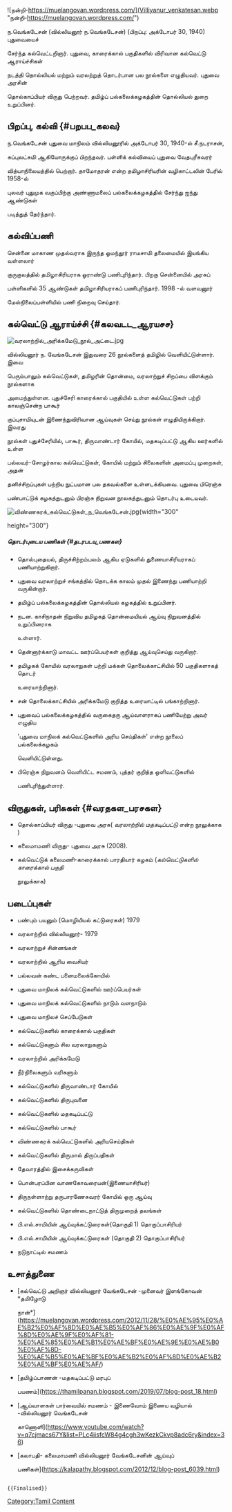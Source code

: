 ![நன்றி-https://muelangovan.wordpress.com/](Villiyanur_venkatesan.webp "நன்றி-https://muelangovan.wordpress.com/")
ந.வெங்கடேசன் (வில்லியனூர் ந.வெங்கடேசன்) (பிறப்பு: அக்டோபர் 30, 1940) புதுவையைச்
சேர்ந்த கல்வெட்டறிஞர். புதுவை, காரைக்கால் பகுதிகளில் விரிவான கல்வெட்டு ஆராய்ச்சிகள்
நடத்தி தொல்லியல் மற்றும் வரலற்றுத் தொடர்பான பல நூல்களை எழுதியவர். புதுவை அரசின்
தொல்காப்பியர் விருது பெற்றவர். தமிழ்ப் பல்கலைக்கழகத்தின் தொல்லியல் துறை உறுப்பினர்.

## பிறப்பு, கல்வி {#பறபப_கலவ}

ந.வெங்கடேசன் புதுவை மாநிலம் வில்லியனூரில் அக்டோபர் 30, 1940-ல் சீ.நடராசன்,
சுப்புலட்சுமி ஆகியோருக்குப் பிறந்தவர். பள்ளிக் கல்வியைப் புதுவை வேதபுரீசுவரர்
வித்யாநிலையத்தில் பெற்றார். தாமோதரன் என்ற தமிழாசிரியரின் வழிகாட்டலின் பேரில் 1958-ல்
புலவர் புதுமுக வகுப்பிற்கு அண்ணாமலைப் பல்கலைக்கழகத்தில் சேர்ந்து ஐந்து ஆண்டுகள்
படித்துத் தேர்ந்தார்.

## கல்விப்பணி

சென்னை மாகாண முதல்வராக இருந்த ஓமந்தூர் ராமசாமி தலைமையில் இயங்கிய வள்ளலார்
குருகுலத்தில் தமிழாசிரியராக ஓராண்டு பணிபுரிந்தார். பிறகு சென்னையில் அரசுப்
பள்ளிகளில் 35 ஆண்டுகள் தமிழாசிரியராகப் பணிபுரிந்தார். 1998 -ல் வளவனூர்
மேல்நிலைப்பள்ளியில் பணி நிறைவு செய்தார்.

## கல்வெட்டு ஆராய்ச்சி {#கலவடட_ஆரயசச}

![](வரலாற்றில்_அரிக்கமேடு_நூல்_அட்டை.jpg "வரலாற்றில்_அரிக்கமேடு_நூல்_அட்டை.jpg")
வில்லியனூர் ந. வேங்கடேசன் இதுவரை 26 நூல்களைத் தமிழில் வெளியிட்டுள்ளார். இவை
பெரும்பாலும் கல்வெட்டுகள், தமிழரின் தொன்மை, வரலாற்றுச் சிறப்பை விளக்கும் நூல்களாக
அமைந்துள்ளன. புதுச்சேரி காரைக்கால் பகுதியில் உள்ள கல்வெட்டுகள் பற்றி காலஞ்சென்ற பாகூர்
குப்புசாமியுடன் இணைந்துவிரிவான ஆய்வுகள் செய்து நூல்கள் எழுதியிருக்கிறார். இவரது
நூல்கள் புதுச்சேரியில், பாகூர், திருவாண்டார் கோயில், மதகடிப்பட்டு ஆகிய ஊர்களில் உள்ள
பல்லவர்-சோழர்கால கல்வெட்டுகள், கோயில் மற்றும் சிலைகளின் அமைப்பு முறைகள், அதன்
தனிச்சிறப்புகள் பற்றிய நுட்பமான பல தகவல்களை உள்ளடக்கியவை. புதுவை பிரெஞ்சு
பண்பாட்டுக் கழகத்துடனும் பிரஞ்சு நிறுவன நூலகத்துடனும் தொடர்பு உடையவர்.
![](விண்ணகரக்_கல்வெட்டுகள்_ந_வெங்கடேசன்.jpg "விண்ணகரக்_கல்வெட்டுகள்_ந_வெங்கடேசன்.jpg"){width="300"
height="300"}

##### தொடர்புடைய பணிகள் {#தடரபடய_பணகள}

-   தொல்புதையல், திருச்சிற்றம்பலம் ஆகிய ஏடுகளில் துணையாசிரியராகப் பணியாற்றுகிறார்.
-   புதுவை வரலாற்றுச் சங்கத்தில் தொடக்க காலம் முதல் இணைந்து பணியாற்றி வருகின்றார்.
-   தமிழ்ப் பல்கலைக்கழகத்தின் தொல்லியல் கழகத்தில் உறுப்பினர்.
-   நடன. காசிநாதன் நிறுவிய தமிழகத் தொன்மையியல் ஆய்வு நிறுவனத்தில் உறுப்பினராக
    உள்ளார்.
-   தென்னார்க்காடு மாவட்ட ஊர்ப்பெயர்கள் குறித்து ஆய்வுசெய்து வருகிறார்.
-   தமிழகக் கோயில் வரலாறுகள் பற்றி மக்கள் தொலைக்காட்சியில் 50 பகுதிகளாகத் தொடர்
    உரையாற்றினார்.
-   சன் தொலைக்காட்சியில் அரிக்கமேடு குறித்த உரையாட்டில் பங்காற்றினார்.
-   புதுவைப் பல்கலைக்கழகத்தில் வருகைதரு ஆய்வாளராகப் பணியேற்று அவர் எழுதிய
    \'புதுவை மாநிலக் கல்வெட்டுகளில் அரிய செய்திகள்\' என்ற நூலைப் பல்கலைக்கழகம்
    வெளியிட்டுள்ளது.
-   பிரெஞ்சு நிறுவனம் வெளியிட்ட சமணம், புத்தர் குறித்த ஒளிவட்டுகளில்
    பணிபுரிந்துள்ளார்.

## விருதுகள், பரிசுகள் {#வரதகள_பரசகள}

-   தொல்காப்பியர் விருது -புதுவை அரசு( *வரலாற்றில் மதகடிப்பட்டு* என்ற நூலுக்காக )
-   கலைமாமணி விருது- புதுவை அரசு (2008).
-   கல்வெட்டுக் கலைமணி-காரைக்கால் பாரதியார் கழகம் (*கல்வெட்டுகளில் காரைக்கால் பகுதி*
    நூலுக்காக)

## படைப்புகள்

-   பண்பும் பயனும் (மொழியியல் கட்டுரைகள்) 1979
-   வரலாற்றில் வில்லியனூர்- 1979
-   வரலாற்றுச் சின்னங்கள்
-   வரலாற்றில் ஆரிய வைசியர்
-   பல்லவன் கண்ட பனைமலைக்கோயில்
-   புதுவை மாநிலக் கல்வெட்டுகளில் ஊர்ப்பெயர்கள்
-   புதுவை மாநிலக் கல்வெட்டுகளில் நாடும் வளநாடும்
-   புதுவை மாநிலச் செப்பேடுகள்
-   கல்வெட்டுகளில் காரைக்கால் பகுதிகள்
-   கல்வெட்டுகளும் சில வரலாறுகளும்
-   வரலாற்றில் அரிக்கமேடு
-   நீர்நிலைகளும் வரிகளும்
-   கல்வெட்டுகளில் திருவாண்டார் கோயில்
-   கல்வெட்டுகளில் திருபுவனை
-   கல்வெட்டுகளில் மதகடிப்பட்டு
-   கல்வெட்டுகளில் பாகூர்
-   விண்ணகரக் கல்வெட்டுகளில் அரியசெய்திகள்
-   கல்வெட்டுகளில் திருமால் திருப்பதிகள்
-   தேவாரத்தில் இசைக்கருவிகள்
-   பொன்பரப்பின வாணகோவரையன்(இணையாசிரியர்)
-   திருநள்ளாற்று தருபாரணேசுவரர் கோயில் ஒரு ஆய்வு
-   கல்வெட்டுகளில் தொண்டைநாட்டுத் திருமுறைத் தலங்கள்
-   பி.எல்.சாமியின் ஆய்வுக்கட்டுரைகள்(தொகுதி 1) தொகுப்பாசிரியர்
-   பி.எல்.சாமியின் ஆய்வுக்கட்டுரைகள் (தொகுதி 2) தொகுப்பாசிரியர்
-   நடுநாட்டில் சமணம்

## உசாத்துணை

-   [கல்வெட்டு அறிஞர் வில்லியனூர் வேங்கடேசன் -முனைவர் இளங்கோவன் *தமிழோடு
    நான்*](https://muelangovan.wordpress.com/2012/11/28/%E0%AE%95%E0%AE%B2%E0%AF%8D%E0%AE%B5%E0%AF%86%E0%AE%9F%E0%AF%8D%E0%AE%9F%E0%AF%81-%E0%AE%85%E0%AE%B1%E0%AE%BF%E0%AE%9E%E0%AE%B0%E0%AF%8D-%E0%AE%B5%E0%AE%BF%E0%AE%B2%E0%AF%8D%E0%AE%B2%E0%AE%BF%E0%AE%AF/)
-   [தமிழ்ப்பாணன் -மதகடிப்பட்டு மரபுப்
    பயணம்](https://thamilpanan.blogspot.com/2019/07/blog-post_18.html)
-   [ஆய்வாளகள் பார்வையில் சமணம் - இணைவோம் இணைய வழியால் -வில்லியனூர் வெங்கடேசன்
    காணொளி](https://www.youtube.com/watch?v=q7cjmacs67Y&list=PLc4iisfcW84g4cgh3wKezkCkvp8adc6ry&index=36)
-   [கலாபதி- கலைமாமணி வில்லியனூர் வேங்கடேசனின் ஆய்வுப்
    பணிகள்](https://kalapathy.blogspot.com/2012/12/blog-post_6039.html)

```{=mediawiki}
{{Finalised}}
```
[Category:Tamil Content](Category:Tamil_Content "wikilink")

